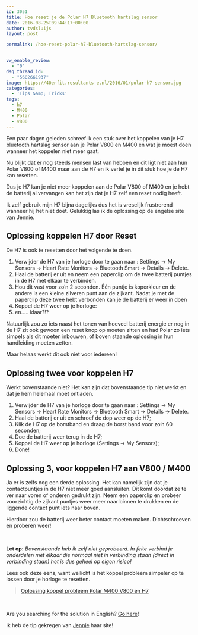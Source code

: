 ```yaml
---
id: 3051
title: Hoe reset je de Polar H7 Bluetooth hartslag sensor
date: 2016-08-25T09:44:17+00:00
author: tvdsluijs
layout: post

permalink: /hoe-reset-polar-h7-bluetooth-hartslag-sensor/


vw_enable_review:
  - "0"
dsq_thread_id:
  - "5602661937"
image: https://40enfit.resultants-e.nl/2016/01/polar-h7-sensor.jpg
categories:
  - 'Tips &amp; Tricks'
tags:
  - h7
  - M400
  - Polar
  - v800
---
```

Een paar dagen geleden schreef ik een stuk over het koppelen van je H7 bluetooth hartslag sensor aan je Polar V800 en M400 en wat je moest doen wanneer het koppelen niet meer gaat.

Nu blijkt dat er nog steeds mensen last van hebben en dit ligt niet aan hun Polar V800 of M400 maar aan de H7 en ik vertel je in dit stuk hoe je de H7 kan resetten.<!--more-->

Dus je H7 kan je niet meer koppelen aan de Polar V800 of M400 en je hebt de batterij al vervangen kan het zijn dat je H7 zelf een reset nodig heeft.

Ik zelf gebruik mijn H7 bijna dagelijks dus het is vreselijk frustrerend wanneer hij het niet doet. Gelukkig las ik de oplossing op de engelse site van Jennie.

## Oplossing koppelen H7 door Reset

De H7 is ook te resetten door het volgende te doen.

  1. Verwijder de H7 van je horloge door te gaan naar : Settings -> My Sensors -> Heart Rate Monitors -> Bluetooth Smart -> Details -> Delete.
  2. Haal de batterij er uit en neem een paperclip om de twee batterij puntjes in de H7 met elkaar te verbinden.
  3. Hou dit vast voor zo&#8217;n 2 seconden. Één puntje is koperkleur en de andere is een kleine zilveren punt aan de zijkant. Nadat je met de paperclip deze twee hebt verbonden kan je de batterij er weer in doen
  4. Koppel de H7 weer op je horloge:
  5. en&#8230;.. klaar?!?

Natuurlijk zou zo iets naast het tonen van hoeveel batterij energie er nog in de H7 zit ook gewoon een reset knop op moeten zitten en had Polar zo iets simpels als dit moeten inbouwen, of boven staande oplossing in hun handleiding moeten zetten.

Maar helaas werkt dit ook niet voor iedereen!

## Oplossing twee voor koppelen H7

Werkt bovenstaande niet? Het kan zijn dat bovenstaande tip niet werkt en dat je hem helemaal moet ontladen.

  1. Verwijder de H7 van je horloge door te gaan naar : Settings -> My Sensors -> Heart Rate Monitors -> Bluetooth Smart -> Details -> Delete.
  2. Haal de batterij er uit en schroef de dop weer op de H7;
  3. Klik de H7 op de borstband en draag de borst band voor zo&#8217;n 60 seconden;
  4. Doe de batterij weer terug in de H7;
  5. Koppel de H7 weer op je horloge (Settings -> My Sensors);
  6. Done!

## Oplossing 3, voor koppelen H7 aan V800 / M400

Ja er is zelfs nog een derde oplossing. Het kan namelijk zijn dat je contactpuntjes in de H7 niet meer goed aansluiten. Dit komt doordat ze te ver naar voren of onderen gedrukt zijn. Neem een paperclip en probeer voorzichtig de zijkant puntjes weer meer naar binnen te drukken en de liggende contact punt iets naar boven.

Hierdoor zou de batterij weer beter contact moeten maken. Dichtschroeven en proberen weer!



&nbsp;

**Let op:** _Bovenstaande heb ik zelf niet geprobeerd. In feite verbind je onderdelen met elkaar die normaal niet in verbinding staan (direct in verbinding staan) het is dus geheel op eigen risico!_

Lees ook deze eens, want wellicht is het koppel probleem simpeler op te lossen door je horloge te resetten.

<blockquote data-secret="7DPGPhOFDG" class="wp-embedded-content">
  <p>
    <a href="https://www.40enfit.nl/oplossing-koppel-probleem-polar-m400-v800-en-h7/">Oplossing koppel probleem Polar M400 V800 en H7</a>
  </p>
</blockquote>



&nbsp;

Are you searching for the solution in English? [Go here](http://tanster.com/reset-polar-h7-bluetooth-heart-rate-sensor/)!

Ik heb de tip gekregen van [Jennie](http://tanster.com/reset-polar-h7-bluetooth-heart-rate-sensor/) haar site!